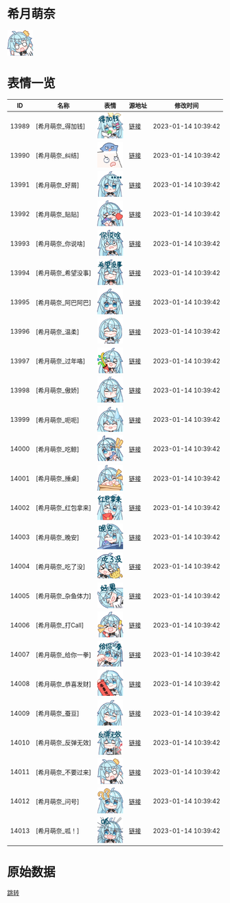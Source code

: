 # 希月萌奈

<img src="./cover.png" height="60" alt="cover" />

# 表情一览

|ID|名称|表情|源地址|修改时间|
|----|----|----|----|----|
|13989|[希月萌奈_得加钱]|<img src="./pic/013989_%5B希月萌奈_得加钱%5D.png" height="60" alt="得加钱"/>|[链接](https://i0.hdslb.com/bfs/garb/item/0bc8501c000c467d9f0ef10eb53e56486f93cb4e.png)|2023-01-14 10:39:42|
|13990|[希月萌奈_纠结]|<img src="./pic/013990_%5B希月萌奈_纠结%5D.png" height="60" alt="纠结"/>|[链接](https://i0.hdslb.com/bfs/garb/item/e6dcec0bde4165cf0dc198d581799a7fb9f3155c.png)|2023-01-14 10:39:42|
|13991|[希月萌奈_好屑]|<img src="./pic/013991_%5B希月萌奈_好屑%5D.png" height="60" alt="好屑"/>|[链接](https://i0.hdslb.com/bfs/garb/item/91ca4a5f9c9f010b88d85ef895f8cf187b61b348.png)|2023-01-14 10:39:42|
|13992|[希月萌奈_贴贴]|<img src="./pic/013992_%5B希月萌奈_贴贴%5D.png" height="60" alt="贴贴"/>|[链接](https://i0.hdslb.com/bfs/garb/item/3402f19cb54d7abee10e5e71e2665fed6a35dbc6.png)|2023-01-14 10:39:42|
|13993|[希月萌奈_你说啥]|<img src="./pic/013993_%5B希月萌奈_你说啥%5D.png" height="60" alt="你说啥"/>|[链接](https://i0.hdslb.com/bfs/garb/item/81e079863c32589a1bd85fbb558ce1dd59b99633.png)|2023-01-14 10:39:42|
|13994|[希月萌奈_希望没事]|<img src="./pic/013994_%5B希月萌奈_希望没事%5D.png" height="60" alt="希望没事"/>|[链接](https://i0.hdslb.com/bfs/garb/item/ed15381ef533c72eeeb5f361b29aeb51fe4096f5.png)|2023-01-14 10:39:42|
|13995|[希月萌奈_阿巴阿巴]|<img src="./pic/013995_%5B希月萌奈_阿巴阿巴%5D.png" height="60" alt="阿巴阿巴"/>|[链接](https://i0.hdslb.com/bfs/garb/item/d1c45032b18d13c987e6e5a40b8063b4b54e1983.png)|2023-01-14 10:39:42|
|13996|[希月萌奈_温柔]|<img src="./pic/013996_%5B希月萌奈_温柔%5D.png" height="60" alt="温柔"/>|[链接](https://i0.hdslb.com/bfs/garb/item/b834b6a2319d60d0760fe0c40a1af4f95866be07.png)|2023-01-14 10:39:42|
|13997|[希月萌奈_过年咯]|<img src="./pic/013997_%5B希月萌奈_过年咯%5D.png" height="60" alt="过年咯"/>|[链接](https://i0.hdslb.com/bfs/garb/item/292e472bbcbf7f362c27b0a0fd0d05ed04da9d4a.png)|2023-01-14 10:39:42|
|13998|[希月萌奈_傲娇]|<img src="./pic/013998_%5B希月萌奈_傲娇%5D.png" height="60" alt="傲娇"/>|[链接](https://i0.hdslb.com/bfs/garb/item/8b2d4134617675eb661eb7e8749ad7359fb0c709.png)|2023-01-14 10:39:42|
|13999|[希月萌奈_呃呃]|<img src="./pic/013999_%5B希月萌奈_呃呃%5D.png" height="60" alt="呃呃"/>|[链接](https://i0.hdslb.com/bfs/garb/item/1d0fd24c018a3be12639e6591a1182ac53197772.png)|2023-01-14 10:39:42|
|14000|[希月萌奈_吃鲸]|<img src="./pic/014000_%5B希月萌奈_吃鲸%5D.png" height="60" alt="吃鲸"/>|[链接](https://i0.hdslb.com/bfs/garb/item/f275a4d4fec99bc0d29214a796ebbfb63e011a75.png)|2023-01-14 10:39:42|
|14001|[希月萌奈_捶桌]|<img src="./pic/014001_%5B希月萌奈_捶桌%5D.png" height="60" alt="捶桌"/>|[链接](https://i0.hdslb.com/bfs/garb/item/23cca06fd5912cbf35f8fc8d221d3edcb54cd943.png)|2023-01-14 10:39:42|
|14002|[希月萌奈_红包拿来]|<img src="./pic/014002_%5B希月萌奈_红包拿来%5D.png" height="60" alt="红包拿来"/>|[链接](https://i0.hdslb.com/bfs/garb/item/1117e64413402ef64bfca345c1002c89eded4c11.png)|2023-01-14 10:39:42|
|14003|[希月萌奈_晚安]|<img src="./pic/014003_%5B希月萌奈_晚安%5D.png" height="60" alt="晚安"/>|[链接](https://i0.hdslb.com/bfs/garb/item/538edd062772e7ad496667422bed80d568eead52.png)|2023-01-14 10:39:42|
|14004|[希月萌奈_吃了没]|<img src="./pic/014004_%5B希月萌奈_吃了没%5D.png" height="60" alt="吃了没"/>|[链接](https://i0.hdslb.com/bfs/garb/item/aadbb8ba656e9ea1b2533b26a946dfa078056479.png)|2023-01-14 10:39:42|
|14005|[希月萌奈_杂鱼体力]|<img src="./pic/014005_%5B希月萌奈_杂鱼体力%5D.png" height="60" alt="杂鱼体力"/>|[链接](https://i0.hdslb.com/bfs/garb/item/1f71a02445ea62b0af1255ca7eb9cb1b90ab933c.png)|2023-01-14 10:39:42|
|14006|[希月萌奈_打Call]|<img src="./pic/014006_%5B希月萌奈_打Call%5D.png" height="60" alt="打Call"/>|[链接](https://i0.hdslb.com/bfs/garb/item/7272f9af4c1cca8355a9b7aa6b1ba36344ab4ab8.png)|2023-01-14 10:39:42|
|14007|[希月萌奈_给你一拳]|<img src="./pic/014007_%5B希月萌奈_给你一拳%5D.png" height="60" alt="给你一拳"/>|[链接](https://i0.hdslb.com/bfs/garb/item/1cbd070d875c1d833b4eec6829449de10435b84b.png)|2023-01-14 10:39:42|
|14008|[希月萌奈_恭喜发财]|<img src="./pic/014008_%5B希月萌奈_恭喜发财%5D.png" height="60" alt="恭喜发财"/>|[链接](https://i0.hdslb.com/bfs/garb/item/81c0aa65937f933463c42d50b8db00704670f587.png)|2023-01-14 10:39:42|
|14009|[希月萌奈_蚕豆]|<img src="./pic/014009_%5B希月萌奈_蚕豆%5D.png" height="60" alt="蚕豆"/>|[链接](https://i0.hdslb.com/bfs/garb/item/e14af9764f5d3b5b6500f6ecd6cd4c6e7eb9c308.png)|2023-01-14 10:39:42|
|14010|[希月萌奈_反弹无效]|<img src="./pic/014010_%5B希月萌奈_反弹无效%5D.png" height="60" alt="反弹无效"/>|[链接](https://i0.hdslb.com/bfs/garb/item/41bf03f79d5d07afd616c0c047048ed0ba62fe6d.png)|2023-01-14 10:39:42|
|14011|[希月萌奈_不要过来]|<img src="./pic/014011_%5B希月萌奈_不要过来%5D.png" height="60" alt="不要过来"/>|[链接](https://i0.hdslb.com/bfs/garb/item/11a2f59c8654b6f4a9b9872b80ace9f160ad229f.png)|2023-01-14 10:39:42|
|14012|[希月萌奈_问号]|<img src="./pic/014012_%5B希月萌奈_问号%5D.png" height="60" alt="问号"/>|[链接](https://i0.hdslb.com/bfs/garb/item/8932d440cbb4c96f5976f4bd8237c6bafa93d9c2.png)|2023-01-14 10:39:42|
|14013|[希月萌奈_呱！]|<img src="./pic/014013_%5B希月萌奈_呱！%5D.png" height="60" alt="呱！"/>|[链接](https://i0.hdslb.com/bfs/garb/item/a27d28d382adba86d1e16c9d4dc03d609d7beca3.png)|2023-01-14 10:39:42|

# 原始数据

[跳转](./raw.json)


